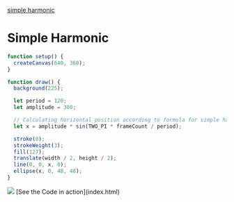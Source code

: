 [simple harmonic](./)

# Simple Harmonic

```js
function setup() {
  createCanvas(640, 360);
}
```

```js
function draw() {
  background(225);

  let period = 120;
  let amplitude = 300;

  // Calculating horizontal position according to formula for simple harmonic motion
  let x = amplitude * sin(TWO_PI * frameCount / period);

  stroke(0);
  strokeWeight(3);
  fill(127);
  translate(width / 2, height / 2);
  line(0, 0, x, 0);
  ellipse(x, 0, 48, 48);
}
```


<img src ="img/harmonic.gif"/>
[See the Code in action](index.html)

